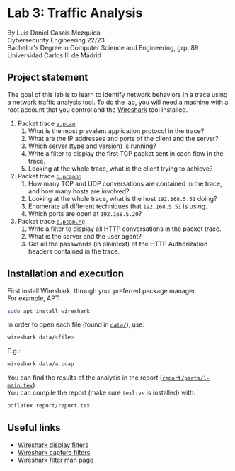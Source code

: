 # Lab 3: Traffic Analysis
By Luis Daniel Casais Mezquida  
Cybersecurity Engineering 22/23  
Bachelor's Degree in Computer Science and Engineering, grp. 89  
Universidad Carlos III de Madrid

## Project statement
The goal of this lab is to learn to identify network behaviors in a trace using a network traffic analysis tool. To do the lab, you will need a machine with a root account that you control and the [Wireshark](https://www.wireshark.org/) tool installed.

1. Packet trace [`a.pcap`](data/a.pcap)
    1. What is the most prevalent application protocol in the trace?
    2. What are the IP addresses and ports of the client and the server?
    3. Which server (type and version) is running?
    4. Write a filter to display the first TCP packet sent in each flow in the trace.
    5. Looking at the whole trace, what is the client trying to achieve?
2. Packet trace [`b.pcapng`](b.pcapng)
    1. How many TCP and UDP conversations are contained in the trace, and how many hosts are involved?
    2. Looking at the whole trace, what is the host `192.168.5.51` doing?
    3. Enumerate all different techniques that `192.168.5.51` is using.
    4. Which ports are open at `192.168.5.20`?
3. Packet trace [`c.pcap.ng`](c.pcapng)
    1. Write a filter to display all HTTP conversations in the packet trace.
    2. What is the server and the user agent?
    3. Get all the passwords (in plaintext) of the HTTP Authorization headers contained in the trace.


## Installation and execution

First install Wireshark, through your preferred package manager.  
For example, APT:
```bash
sudo apt install wireshark
```

In order to open each file (found in [`data/`](data/)), use:
```bash
wireshark data/<file>
```
E.g.:
```bash
wireshark data/a.pcap
```

You can find the results of the analysis in the report ([`report/parts/1-main.tex`](report/parts/1-main.tex)).  
You can compile the report (make sure `texlive` is installed) with:
```bash
pdflatex report/report.tex
```

## Useful links
- [Wireshark display filters](https://wiki.wireshark.org/DisplayFilters)
- [Wireshark capture filters](https://wiki.wireshark.org/CaptureFilters)
- [Wireshark filter man page](https://www.wireshark.org/docs/man-pages/wireshark-filter.html)

